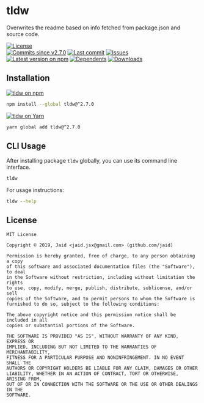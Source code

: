 # tldw


Overwrites the readme based on info fetched from package.json and source code.

<a href="https://raw.githubusercontent.com/Jaid/tldw/master/license.txt"><img src="https://img.shields.io/github/license/Jaid/tldw?style=flat-square&color=success" alt="License"/></a>  
<a href="https://github.com/Jaid/tldw/commits"><img src="https://img.shields.io/github/commits-since/Jaid/tldw/v2.7.0?style=flat-square&logo=github&color=success" alt="Commits since v2.7.0"/></a> <a href="https://github.com/Jaid/tldw/commits"><img src="https://img.shields.io/github/last-commit/Jaid/tldw?style=flat-square&logo=github&color=red" alt="Last commit"/></a> <a href="https://github.com/Jaid/tldw/issues"><img src="https://img.shields.io/github/issues/Jaid/tldw?style=flat-square&logo=github&color=red" alt="Issues"/></a>  
<a href="https://npmjs.com/package/tldw"><img src="https://img.shields.io/npm/v/tldw?style=flat-square&logo=npm&label=latest%20version&color=success" alt="Latest version on npm"/></a> <a href="https://github.com/Jaid/tldw/network/dependents"><img src="https://img.shields.io/librariesio/dependents/npm/tldw?style=flat-square&logo=npm&color=red" alt="Dependents"/></a> <a href="https://npmjs.com/package/tldw"><img src="https://img.shields.io/npm/dm/tldw?style=flat-square&logo=npm&color=red" alt="Downloads"/></a>









## Installation
<a href="https://npmjs.com/package/tldw"><img src="https://img.shields.io/badge/npm-tldw-C23039?style=flat-square&logo=npm" alt="tldw on npm"/></a>
```bash
npm install --global tldw@^2.7.0
```
<a href="https://yarnpkg.com/package/tldw"><img src="https://img.shields.io/badge/Yarn-tldw-2F8CB7?style=flat-square&logo=yarn&logoColor=white" alt="tldw on Yarn"/></a>
```bash
yarn global add tldw@^2.7.0
```




## CLI Usage
After installing package `tldw` globally, you can use its command line interface.
```bash
tldw
```
For usage instructions:
```bash
tldw --help
```





## License
```text
MIT License

Copyright © 2019, Jaid <jaid.jsx@gmail.com> (github.com/jaid)

Permission is hereby granted, free of charge, to any person obtaining a copy
of this software and associated documentation files (the "Software"), to deal
in the Software without restriction, including without limitation the rights
to use, copy, modify, merge, publish, distribute, sublicense, and/or sell
copies of the Software, and to permit persons to whom the Software is
furnished to do so, subject to the following conditions:

The above copyright notice and this permission notice shall be included in all
copies or substantial portions of the Software.

THE SOFTWARE IS PROVIDED "AS IS", WITHOUT WARRANTY OF ANY KIND, EXPRESS OR
IMPLIED, INCLUDING BUT NOT LIMITED TO THE WARRANTIES OF MERCHANTABILITY,
FITNESS FOR A PARTICULAR PURPOSE AND NONINFRINGEMENT. IN NO EVENT SHALL THE
AUTHORS OR COPYRIGHT HOLDERS BE LIABLE FOR ANY CLAIM, DAMAGES OR OTHER
LIABILITY, WHETHER IN AN ACTION OF CONTRACT, TORT OR OTHERWISE, ARISING FROM,
OUT OF OR IN CONNECTION WITH THE SOFTWARE OR THE USE OR OTHER DEALINGS IN THE
SOFTWARE.
```
